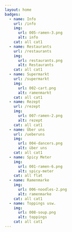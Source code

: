 ```yaml
---
layout: home
badges: 
  - name: Info
    url: /info
    img: 
      url: 005-ramen-3.png
      alt: info
    cat: all cat1
  - name: Restaurants
    url: /restaurants
    img: 
      url: restaurants.png
      alt: Restaurants
    cat: all cat1
  - name: Supermarkt
    url: /supermarkt
    img: 
      url: 002-cart.png
      alt: ramenmarkt
    cat: all cat1    
  - name: Rezept
    url: /rezept
    img: 
      url: 007-ramen-2.png
      alt: rezept
    cat: all cat1  
  - name: Über uns
    url: /ueberuns
    img: 
      url: 004-dancers.png
      alt: über uns
    cat: all cat1  
  - name: Spicy Meter
    img: 
      url: 001-ramen-6.png
      alt: spicy-meter
    cat: all flat
  - name: Ramenmarke
    img: 
      url: 006-noodles-2.png
      alt: ramenmarke
    cat: all cat1
  - name: Toppings usw.
    img: 
      url: 008-soup.png
      alt: toppings
    cat: all cat1    
---
```

